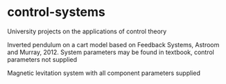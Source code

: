# control-systems
University projects on the applications of control theory 

Inverted pendulum on a cart model based on Feedback Systems, Astroom and Murray, 2012. System parameters may be found in textbook, control parameters not supplied

Magnetic levitation system with all component parameters supplied
